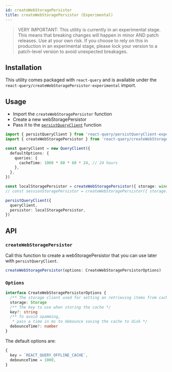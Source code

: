 ```yaml
---
id: createWebStoragePersistor
title: createWebStoragePersistor (Experimental)
---
```


> VERY IMPORTANT: This utility is currently in an experimental stage. This means that breaking changes will happen in minor AND patch releases. Use at your own risk. If you choose to rely on this in production in an experimental stage, please lock your version to a patch-level version to avoid unexpected breakages.

## Installation

This utility comes packaged with `react-query` and is available under the `react-query/createWebStoragePersistor-experimental` import.

## Usage

- Import the `createWebStoragePersistor` function
- Create a new webStoragePersistor
- Pass it to the [`persistQueryClient`](./persistQueryClient) function

```ts
import { persistQueryClient } from 'react-query/persistQueryClient-experimental'
import { createWebStoragePersistor } from 'react-query/createWebStoragePersistor-experimental'

const queryClient = new QueryClient({
  defaultOptions: {
    queries: {
      cacheTime: 1000 * 60 * 60 * 24, // 24 hours
    },
  },
})

const localStoragePersistor = createWebStoragePersistor({ storage: window.localStorage })
// const sessionStoragePersistor = createWebStoragePersistor({ storage: window.sessionStorage })

persistQueryClient({
  queryClient,
  persistor: localStoragePersistor,
})
```

## API

### `createWebStoragePersistor`

Call this function to create a webStoragePersistor that you can use later with `persistQueryClient`.

```js
createWebStoragePersistor(options: CreateWebStoragePersistorOptions)
```

### `Options`

```ts
interface CreateWebStoragePersistorOptions {
  /** The storage client used for setting an retrieving items from cache (window.localStorage or window.sessionStorage) */
  storage: Storage
  /** The key to use when storing the cache */
  key?: string
  /** To avoid spamming,
   * pass a time in ms to debounce saving the cache to disk */
  debounceTime?: number
}
```

The default options are:

```js
{
  key = `REACT_QUERY_OFFLINE_CACHE`,
  debounceTime = 1000,
}
```
